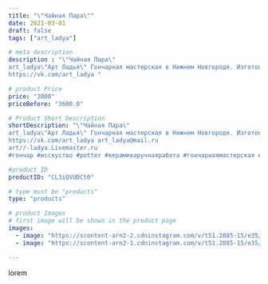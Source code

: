 ```yaml
---
title: "\"Чайная Пара\""
date: 2021-03-01
draft: false
tags: ["art_ladya"]

# meta description
description : "\"Чайная Пара\" 
art_ladya\"Арт Ладья\" Гончарная мастерская в Нижнем Новгороде. Изготовление керамики и мастер//-классы по обучению. 
https://vk.com/art_ladya "

# product Price
price: "3000"
priceBefore: "3600.0"

# Product Short Description
shortDescription: "\"Чайная Пара\" 
art_ladya\"Арт Ладья\" Гончарная мастерская в Нижнем Новгороде. Изготовление керамики и мастер//-классы по обучению. 
https://vk.com/art_ladya art_ladya@mail.ru 
art//-ladya.Livemaster.ru
#гончар #исскуство #potter #керамикаручнаяработа #гончарнаямастерская #керамиканазаказ #handmade #посудаизглины #керамика #эксклюзивнаякерамика #dishes #decor #ceramicar #mug #claygoods #tankard #earthenware #ceramic #design #кружка #magic #restaurant #ceramicart #pint #clay #авторскаякерамика #чашечки #чайнаяпара #kraft"

#product ID
productID: "CL3iQVUDCt0"

# type must be "products"
type: "products"

# product Images
# first image will be shown in the product page
images:
  - image: "https://scontent-arn2-2.cdninstagram.com/v/t51.2885-15/e35/156233231_199415051971496_3476419023501074351_n.jpg?tp=1&_nc_ht=scontent-arn2-2.cdninstagram.com&_nc_cat=108&_nc_ohc=bjRzuU1haOYAX9TdwrU&oh=56a6866f288b3d3e9bd9f6318caaddad&oe=606AE837&ig_cache_key=MjUxOTYzMzE2ODMzNzYzMDc4MQ%3D%3D.2"
  - image: "https://scontent-arn2-1.cdninstagram.com/v/t51.2885-15/e35/151409424_188356259751827_1351512281759557201_n.jpg?tp=1&_nc_ht=scontent-arn2-1.cdninstagram.com&_nc_cat=111&_nc_ohc=vGwfPggDDv0AX9Sil4D&oh=460c2c830b58ccb9b1e8d5bfb85ebf36&oe=606ADADC&ig_cache_key=MjUxOTYzMzE2ODE2OTgwMDQ5Mg%3D%3D.2"

---
```

lorem
